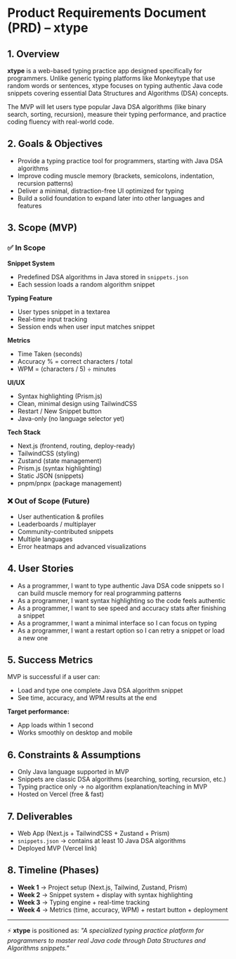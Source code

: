 # Product Requirements Document (PRD) – xtype

## 1. Overview

**xtype** is a web-based typing practice app designed specifically for programmers. Unlike generic typing platforms like Monkeytype that use random words or sentences, xtype focuses on typing authentic Java code snippets covering essential Data Structures and Algorithms (DSA) concepts.

The MVP will let users type popular Java DSA algorithms (like binary search, sorting, recursion), measure their typing performance, and practice coding fluency with real-world code.

## 2. Goals & Objectives

- Provide a typing practice tool for programmers, starting with Java DSA algorithms
- Improve coding muscle memory (brackets, semicolons, indentation, recursion patterns)
- Deliver a minimal, distraction-free UI optimized for typing
- Build a solid foundation to expand later into other languages and features

## 3. Scope (MVP)

### ✅ In Scope

**Snippet System**
- Predefined DSA algorithms in Java stored in `snippets.json`
- Each session loads a random algorithm snippet

**Typing Feature**
- User types snippet in a textarea
- Real-time input tracking
- Session ends when user input matches snippet

**Metrics**
- Time Taken (seconds)
- Accuracy % = correct characters / total
- WPM = (characters / 5) ÷ minutes

**UI/UX**
- Syntax highlighting (Prism.js)
- Clean, minimal design using TailwindCSS
- Restart / New Snippet button
- Java-only (no language selector yet)

**Tech Stack**
- Next.js (frontend, routing, deploy-ready)
- TailwindCSS (styling)
- Zustand (state management)
- Prism.js (syntax highlighting)
- Static JSON (snippets)
- pnpm/pnpx (package management)

### ❌ Out of Scope (Future)

- User authentication & profiles
- Leaderboards / multiplayer
- Community-contributed snippets
- Multiple languages
- Error heatmaps and advanced visualizations

## 4. User Stories

- As a programmer, I want to type authentic Java DSA code snippets so I can build muscle memory for real programming patterns
- As a programmer, I want syntax highlighting so the code feels authentic
- As a programmer, I want to see speed and accuracy stats after finishing a snippet
- As a programmer, I want a minimal interface so I can focus on typing
- As a programmer, I want a restart option so I can retry a snippet or load a new one

## 5. Success Metrics

MVP is successful if a user can:
- Load and type one complete Java DSA algorithm snippet
- See time, accuracy, and WPM results at the end

**Target performance:**
- App loads within 1 second
- Works smoothly on desktop and mobile

## 6. Constraints & Assumptions

- Only Java language supported in MVP
- Snippets are classic DSA algorithms (searching, sorting, recursion, etc.)
- Typing practice only → no algorithm explanation/teaching in MVP
- Hosted on Vercel (free & fast)

## 7. Deliverables

- Web App (Next.js + TailwindCSS + Zustand + Prism)
- `snippets.json` → contains at least 10 Java DSA algorithms
- Deployed MVP (Vercel link)

## 8. Timeline (Phases)

- **Week 1** → Project setup (Next.js, Tailwind, Zustand, Prism)
- **Week 2** → Snippet system + display with syntax highlighting
- **Week 3** → Typing engine + real-time tracking
- **Week 4** → Metrics (time, accuracy, WPM) + restart button + deployment

---

⚡ **xtype** is positioned as: *"A specialized typing practice platform for programmers to master real Java code through Data Structures and Algorithms snippets."*
